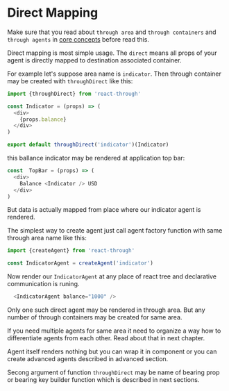 # Direct Mapping

Make sure that you read about `through area` and `through containers`
and `through agents` in
[core concepts](../introduction/CoreConcepts.md)
before read this.

Direct mapping is most simple usage. The `direct` means all props of your
agent is directly mapped to destination associated container.

For example let's suppose area name is `indicator`. Then through container
may be created with `throughDirect` like this:

```js
import {throughDirect} from 'react-through'

const Indicator = (props) => (
  <div>
    {props.balance}
  </div>
)

export default throughDirect('indicator')(Indicator)
```

this ballance indicator may be rendered at application top bar:

```js
const  TopBar = (props) => (
  <div>
    Balance <Indicator /> USD
  </div>
)
```

But data is actually mapped from place where our indicator agent
is rendered.

The simplest way to create agent just call agent factory function
with same through area name like this:

```js
import {createAgent} from 'react-through'

const IndicatorAgent = createAgent('indicator')

```

Now render our `IndicatorAgent` at any place of react tree and declarative
communication is runing.

```js
  <IndicatorAgent balance="1000" />
```

Only one such direct agent may be rendered in through area. But any number
of through containers may be created for same area.

If you need multiple agents for same area it need to organize a way how to
differentiate agents from each other. Read about that in next chapter.

Agent itself renders nothing but you can wrap it in component or you can
create advanced agents described in advanced section.

Secong argument of function `throughDirect` may be name of bearing prop or
bearing key builder function which is described in next sections.